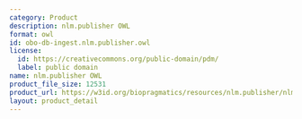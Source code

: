 ```yaml
---
category: Product
description: nlm.publisher OWL
format: owl
id: obo-db-ingest.nlm.publisher.owl
license:
  id: https://creativecommons.org/public-domain/pdm/
  label: public domain
name: nlm.publisher OWL
product_file_size: 12531
product_url: https://w3id.org/biopragmatics/resources/nlm.publisher/nlm.publisher.owl
layout: product_detail
---
```

